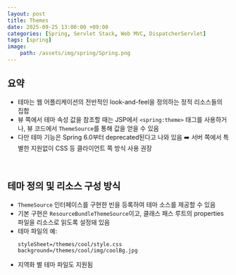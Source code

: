 ```yaml
---
layout: post
title: Themes
date: 2025-09-25 13:00:00 +09:00
categories: [Spring, Servlet Stack, Web MVC, DispatcherServlet]
tags: [spring]
image:
    path: /assets/img/spring/Spring.png
---
```


## 요약

- 테마는 웹 어플리케이션의 전반적인 look-and-feel을 정의하는 정적 리소스들의 집합
- 뷰 쪽에서 테마 속성 값을 참조할 때는 JSP에서 `<spring:theme>` 태그를 사용하거나, 뷰 코드에서 `ThemeSource`를 통해 값을 얻을 수 있음
- 다만 테마 기능은 Spring 6.0부터 deprecated된다고 나와 있음 ➡️ 서버 쪽에서 특별한 지원없이 CSS 등 클라이언트 쪽 방식 사용 권장

<br>

## 테마 정의 및 리소스 구성 방식

- `ThemeSource` 인터페이스를 구현한 빈을 등록하여 테마 소스를 제공할 수 있음
- 기본 구현은 `ResourceBundleThemeSource`이고, 클래스 패스 루트의 properties 파일을 리소스로 읽도록 설정돼 있음
- 테마 파일의 예:
    ```properties
    styleSheet=/themes/cool/style.css  
    background=/themes/cool/img/coolBg.jpg  
    ```
- 지역화 별 테마 파일도 지원됨

<br>